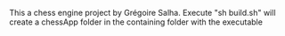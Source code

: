This a chess engine project by Grégoire Salha.
Execute "sh build.sh" will create a chessApp folder in the containing folder with the executable
